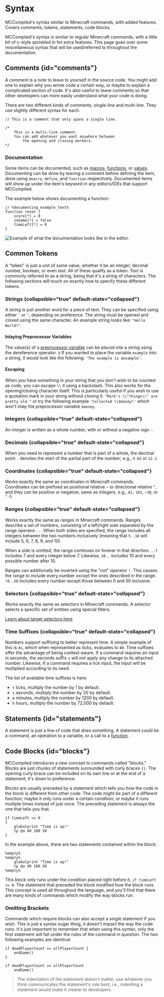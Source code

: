 # Syntax

<link-summary>
MCCompiled's syntax similar to Minecraft commands, with added features. Covers comments, tokens, statements, code blocks.
</link-summary>

MCCompiled's syntax is similar to regular Minecraft commands, with a little bit of c-style sprinkled in for extra features.
This page goes over some miscellaneous syntax that will be used/referred to throughout the documentation.

## Comments {id="comments"}
A comment is a note to leave to yourself in the source code. You might add one to explain why you wrote code a certain way,
or maybe to explain a complicated section of code. It's also useful to leave comments so that other developers can more
easily understand what your code is doing.

There are two different kinds of comments; single-line and multi-line. They use slightly different syntax for each.
```%lang%
// This is a comment that only spans a single line.

/*
    This is a multi-line comment.
    You can add whatever you want anywhere between
        the opening and closing markers.
*/
```

### Documentation
Some items can be documented, such as [macros](Macros.md), [functions](Functions.md), or [values](Values.md). Documenting can be done
by leaving a comment before defining the item, done using `$macro`, `define`, and `function` respectively. Documented
items will show up under the item's keyword in any editors/IDEs that support MCCompiled.

The example below shows documenting a function:
```%lang%
// %documenting_example_text%
function reset {
    score[*] = 0
    inGame[*] = false
    timeLeft[*] = 0
}
```
![Example of what the documentation looks like in the editor.](documenting_example.png)

## Common Tokens
A "token" is just a unit of some value, whether it be an integer, decimal number, boolean, or even text. All of these
qualify as a token. Text is commonly referred to as a string, being that it's a *string* of characters. The following
sections will touch on exactly how to specify these different tokens.

### Strings {collapsible="true" default-state="collapsed"}
A string is just another word for a piece of text. They can be specified using either `'` or `"`, depending on preference.
The string must be opened and closed using the same character. An example string looks like: `"Hello World!"`.

#### Inlaying Preprocessor Variables
The value(s) of a [preprocessor variable](Preprocessor.md) can be placed into a string using the dereference operator. `$`
If you wanted to place the variable `example` into a string, it would look like the following: `'The example is $example'`.

#### Escaping
When you have something in your string that you don't wish to be counted as code, you can escape `\\` it using a backslash.
This also works for the opening/closing character itself. This is particularly useful if you wish to use a quotation mark
in your string without closing it. `"Mark's \\"things\\" are pretty old."` or try the following example
`'Collected \\$money!'` which won't inlay the preprocessor variable `$money`.

### Integers {collapsible="true" default-state="collapsed"}
An integer is written as a whole number, with or without a negative sign `-`.

### Decimals {collapsible="true" default-state="collapsed"}
When you need to represent a number that is part of a whole, the decimal point `.` denotes the start of the partial
part of the number; e.g., `4.65` or `12.1`

### Coordinates {collapsible="true" default-state="collapsed"}
Works exactly the same as coordinates in Minecraft commands. Coordinates can be prefixed as positional relative `~` or
directional relative `^`, and they can be positive or negative; same as integers, e.g., `42`,`-101`, `~30`, or `^-5`

### Ranges {collapsible="true" default-state="collapsed"}
Works exactly the same as ranges in Minecraft commands. Ranges describe a set of numbers, consisting of a left/right side
separated by the range operator `..`. When both sides are specified, the range includes all integers between the two
numbers inclusively (meaning that `5..10` will include 5, 6, 7, 8, 9, and 10).

When a side is omitted, the range continues on forever in that direction. `..7` includes 7 and every integer below 7.
Likewise, `10..` includes 10 and every possible number after 10.

Ranges can additionally be inverted using the "not" operator `!`. This causes the range to include every number *except*
the ones described in the range. `!0..50` includes every number except those between 0 and 50 inclusive.

### Selectors {collapsible="true" default-state="collapsed"}
Works exactly the same as selectors in Minecraft commands. A selector selects a specific set of entities using special
filters.

[Learn about target selectors here](https://wiki.bedrock.dev/commands/selectors.html)

### Time Suffixes {collapsible="true" default-state="collapsed"}
Numbers support suffixing to better represent time. A simple example of this is `4s`, which when represented as ticks,
evaluates to `80`. Time suffixes offer the advantage of being context-aware. If a command requires an input in seconds,
the seconds suffix `s` will not apply any change to its attached number. Likewise, if a command requires a tick input,
the input will be multiplied according to its need.

The list of available time suffixes is here:
- `t` ticks, multiply the number by 1 by default.
- `s` seconds, multiply the number by 20 by default.
- `m` minutes, multiply the number by 1200 by default.
- `h` hours, multiply the number by 72,000 by default.

## Statements {id="statements"}
A statement is just a line of code that does something. A statement could be a command, an operation to a variable,
or a call to a [function](Functions.md). 

## Code Blocks {id="blocks"}
MCCompiled introduces a new concept to commands called "blocks." Blocks are just chunks of statements surrounded with
curly braces `{}`. The opening curly brace can be included on its own line or at the end of a statement; it's down to
preference.

Blocks are usually preceded by a statement which tells you how the code in the block is different from other code.
The code might be part of a different function; maybe it only runs under a certain condition; or maybe it runs multiple
times instead of just once. The preceding statement is always the one that tells you that.
```%lang%
if timeLeft <= 0
{
    globalprint "Time is up!"
    tp @a 40 100 50
}
```
In the example above, there are two statements contained within the block:
```%lang%
%empty%
%empty%
    globalprint "Time is up!"
    tp @a 40 100 50
%empty%
```
This block only runs under the condition placed right before it, `if timeLeft <= 0`. The statement that preceded the
block modified how the block runs. This concept is used all throughout the language, and you'll find that there are
many kinds of commands which modify the way blocks run.

### Omitting Brackets
Commands which require blocks can also accept a single statement if you wish. This is just a syntax sugar thing,
it doesn't impact the way the code runs. It's just important to remember that when using this syntax, only the first
statement will fall under the rules of the command in question. The two following examples are identical:
```%lang%
if deadPlayerCount == allPlayerCount {
    endGame()
}
```
```%lang%
if deadPlayerCount == allPlayerCount
    endGame()
```

> The indentation of the statement doesn't matter, use whatever you think communicates the statement's rule best; i.e.,
> indenting a statement would make it clearer to developers.
